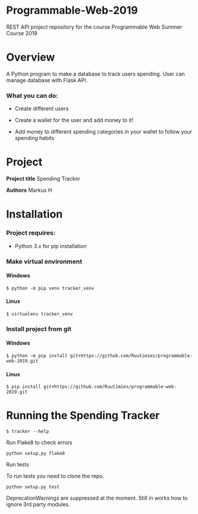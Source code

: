 # Programmable-Web-2019
REST API project repository for the course Programmable Web Summer Course 2019

# Overview

A Python program to make a database to track users spending.
User can manage database with Flask API.

### What you can do:

- Create different users

- Create a wallet for the user and add money to it!

- Add money to different spending categories in your wallet to follow your spending habits

# Project

**Project title**
Spending Tracker

**Authors**
Markus H


# Installation

### Project requires: 

- Python 3.x for pip installation

### Make virtual environment

#### Windows

```
$ python -m pip venv tracker_venv
```

#### Linux

```
$ virtualenv tracker_venv
```


### Install project from git

#### Windows

```
$ python -m pip install git+https://github.com/Ruutimies/programmable-web-2019.git
```

#### Linux

```
$ pip install git+https://github.com/Ruutimies/programmable-web-2019.git
```

# Running the Spending Tracker

```
$ tracker --help
```

Run Flake8 to check errors

```
python setup.py flake8
```

Run tests

To run tests you need to clone the repo.

```
python setup.py test
```
DeprecationWarnings are suppressed at the moment. Still in works how to ignore 3rd party modules.




